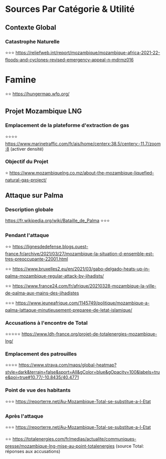 
# Sources Par Catégorie & Utilité


## Contexte Global

### Catastrophe Naturelle

⭐⭐⭐
https://reliefweb.int/report/mozambique/mozambique-africa-2021-22-floods-and-cyclones-revised-emergency-appeal-n-mdrmz016


# Famine
⭐⭐
https://hungermap.wfp.org/ 


## Projet Mozambique LNG

### Emplacement de la plateforme d'extraction de gas

⭐⭐⭐⭐
https://www.marinetraffic.com/fr/ais/home/centerx:38.5/centery:-11.7/zoom:8 
(activer densité)

### Objectif du Projet
⭐ 
https://www.mozambiquelng.co.mz/about-the-mozambique-liquefied-natural-gas-project/ 


## Attaque sur Palma

### Description globale
https://fr.wikipedia.org/wiki/Bataille_de_Palma 
⭐⭐⭐

### Pendant l'attaque
⭐⭐ 
https://lignesdedefense.blogs.ouest-france.fr/archive/2021/03/27/mozambique-la-situation-d-ensemble-est-tres-preoccupante-22001.html 

⭐⭐
https://www.bruxelles2.eu/en/2021/03/gabo-delgado-heats-up-in-palma-mozambique-regular-attack-by-jihadists/

⭐⭐
https://www.france24.com/fr/afrique/20210328-mozambique-la-ville-de-palma-aux-mains-des-jihadistes 

⭐⭐⭐
https://www.jeuneafrique.com/1145749/politique/mozambique-a-palma-lattaque-minutieusement-preparee-de-letat-islamique/ 

### Accusations à l'encontre de Total
⭐⭐⭐⭐⭐
https://www.ldh-france.org/projet-de-totalenergies-mozambique-lng/ 


### Emplacement des patrouilles
⭐⭐⭐⭐
https://www.strava.com/maps/global-heatmap?style=dark&terrain=false&sport=All&gColor=blue&gOpacity=100&labels=true&poi=true#10.77/-10.8435/40.4771 


### Point de vue des habitants
⭐⭐⭐
https://reporterre.net/Au-Mozambique-Total-se-substitue-a-l-Etat 

### Après l'attaque
⭐⭐⭐
https://reporterre.net/Au-Mozambique-Total-se-substitue-a-l-Etat 

⭐⭐
https://totalenergies.com/fr/medias/actualite/communiques-presse/mozambique-lng-mise-au-point-totalenergies 
(source Total: réponses aux accusations)

